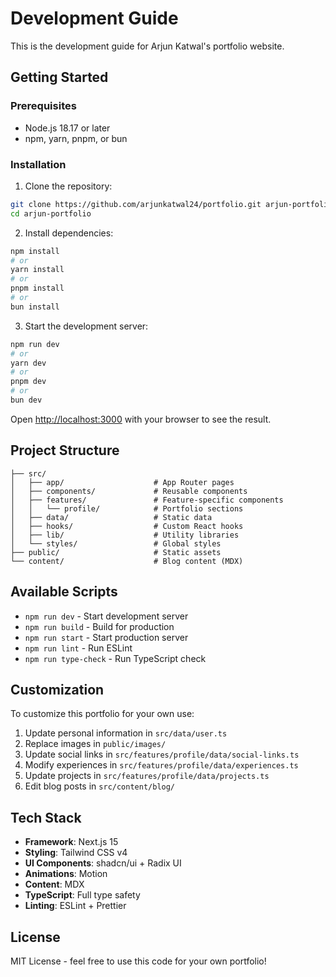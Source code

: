 # Development Guide

This is the development guide for Arjun Katwal's portfolio website.

## Getting Started

### Prerequisites

- Node.js 18.17 or later
- npm, yarn, pnpm, or bun

### Installation

1. Clone the repository:

```bash
git clone https://github.com/arjunkatwal24/portfolio.git arjun-portfolio
cd arjun-portfolio
```

2. Install dependencies:

```bash
npm install
# or
yarn install
# or
pnpm install
# or
bun install
```

3. Start the development server:

```bash
npm run dev
# or
yarn dev
# or
pnpm dev
# or
bun dev
```

Open [http://localhost:3000](http://localhost:3000) with your browser to see the result.

## Project Structure

```
├── src/
│   ├── app/                    # App Router pages
│   ├── components/             # Reusable components
│   ├── features/               # Feature-specific components
│   │   └── profile/            # Portfolio sections
│   ├── data/                   # Static data
│   ├── hooks/                  # Custom React hooks
│   ├── lib/                    # Utility libraries
│   └── styles/                 # Global styles
├── public/                     # Static assets
└── content/                    # Blog content (MDX)
```

## Available Scripts

- `npm run dev` - Start development server
- `npm run build` - Build for production
- `npm run start` - Start production server
- `npm run lint` - Run ESLint
- `npm run type-check` - Run TypeScript check

## Customization

To customize this portfolio for your own use:

1. Update personal information in `src/data/user.ts`
2. Replace images in `public/images/`
3. Update social links in `src/features/profile/data/social-links.ts`
4. Modify experiences in `src/features/profile/data/experiences.ts`
5. Update projects in `src/features/profile/data/projects.ts`
6. Edit blog posts in `src/content/blog/`

## Tech Stack

- **Framework**: Next.js 15
- **Styling**: Tailwind CSS v4
- **UI Components**: shadcn/ui + Radix UI
- **Animations**: Motion
- **Content**: MDX
- **TypeScript**: Full type safety
- **Linting**: ESLint + Prettier

## License

MIT License - feel free to use this code for your own portfolio!
